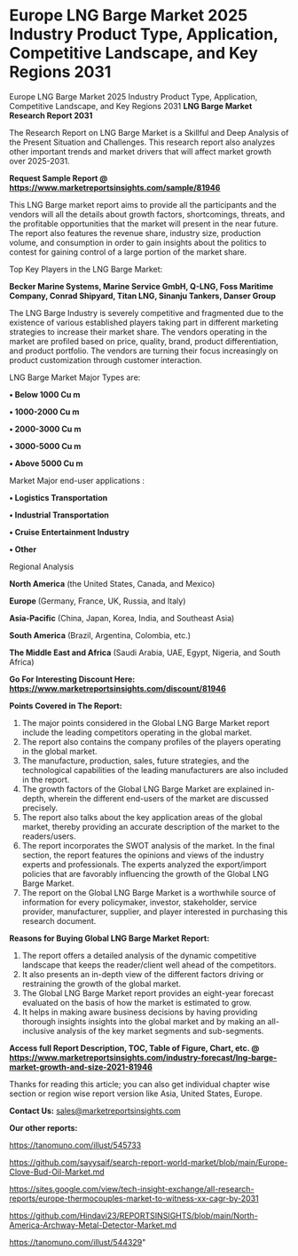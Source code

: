 # Europe LNG Barge Market 2025 Industry Product Type, Application, Competitive Landscape, and Key Regions 2031
 Europe LNG Barge Market 2025 Industry Product Type, Application, Competitive Landscape, and Key Regions 2031
<strong>LNG Barge Market Research Report 2031</strong>

The Research Report on LNG Barge Market is a Skillful and Deep Analysis of the Present Situation and Challenges. This research report also analyzes other important trends and market drivers that will affect market growth over 2025-2031.

<strong>Request Sample Report @ <a href=https://www.marketreportsinsights.com/sample/81946>https://www.marketreportsinsights.com/sample/81946</a></strong>

This LNG Barge market report aims to provide all the participants and the vendors will all the details about growth factors, shortcomings, threats, and the profitable opportunities that the market will present in the near future. The report also features the revenue share, industry size, production volume, and consumption in order to gain insights about the politics to contest for gaining control of a large portion of the market share.

Top Key Players in the LNG Barge Market:

<strong>Becker Marine Systems, Marine Service GmbH, Q-LNG, Foss Maritime Company, Conrad Shipyard, Titan LNG, Sinanju Tankers, Danser Group</strong>

The LNG Barge Industry is severely competitive and fragmented due to the existence of various established players taking part in different marketing strategies to increase their market share. The vendors operating in the market are profiled based on price, quality, brand, product differentiation, and product portfolio. The vendors are turning their focus increasingly on product customization through customer interaction.

LNG Barge Market Major Types are:

<strong>• Below 1000 Cu m

• 1000-2000 Cu m

• 2000-3000 Cu m

• 3000-5000 Cu m

• Above 5000 Cu m</strong>

Market Major end-user applications :

<strong>• Logistics Transportation

• Industrial Transportation

• Cruise Entertainment Industry

• Other</strong>

Regional Analysis

</u><strong><b>North America</b></strong> (the United States, Canada, and Mexico)

<strong><b>Europe </b></strong>(Germany, France, UK, Russia, and Italy)

<strong><b>Asia-Pacific</b></strong> (China, Japan, Korea, India, and Southeast Asia)

<strong><b>South America</b></strong> (Brazil, Argentina, Colombia, etc.)

<strong><b>The Middle East and Africa</b></strong> (Saudi Arabia, UAE, Egypt, Nigeria, and South Africa)

<strong>Go For Interesting Discount Here: <a href=https://www.marketreportsinsights.com/discount/81946>https://www.marketreportsinsights.com/discount/81946</a></strong>

<strong>Points Covered in The Report:</strong>
<ol>
  <li>The major points considered in the Global LNG Barge Market report include the leading competitors operating in the global market.</li>
  <li>The report also contains the company profiles of the players operating in the global market.</li>
  <li>The manufacture, production, sales, future strategies, and the technological capabilities of the leading manufacturers are also included in the report.</li>
  <li>The growth factors of the Global LNG Barge Market are explained in-depth, wherein the different end-users of the market are discussed precisely.</li>
  <li>The report also talks about the key application areas of the global market, thereby providing an accurate description of the market to the readers/users.</li>
  <li>The report incorporates the SWOT analysis of the market. In the final section, the report features the opinions and views of the industry experts and professionals. The experts analyzed the export/import policies that are favorably influencing the growth of the Global LNG Barge Market.</li>
  <li>The report on the Global LNG Barge Market is a worthwhile source of information for every policymaker, investor, stakeholder, service provider, manufacturer, supplier, and player interested in purchasing this research document.</li>
</ol>
<strong>Reasons for Buying Global LNG Barge Market Report:</strong>

<ol>
  <li>The report offers a detailed analysis of the dynamic competitive landscape that keeps the reader/client well ahead of the competitors.</li>
  <li>It also presents an in-depth view of the different factors driving or restraining the growth of the global market.</li>
  <li>The Global LNG Barge Market report provides an eight-year forecast evaluated on the basis of how the market is estimated to grow.</li>
  <li>It helps in making aware business decisions by having providing thorough insights insights into the global market and by making an all-inclusive analysis of the key market segments and sub-segments.</li>
</ol>
<strong>Access full Report Description, TOC, Table of Figure, Chart, etc. @ <a href=https://www.marketreportsinsights.com/industry-forecast/lng-barge-market-growth-and-size-2021-81946>https://www.marketreportsinsights.com/industry-forecast/lng-barge-market-growth-and-size-2021-81946</a></strong>


Thanks for reading this article; you can also get individual chapter wise section or region wise report version like Asia, United States, Europe.

<strong>Contact Us:</strong>
sales@marketreportsinsights.com

<strong>Our other reports:</strong>

<a href=https://tanomuno.com/illust/545733>https://tanomuno.com/illust/545733</a>

<a href=https://github.com/sayysaif/search-report-world-market/blob/main/Europe-Clove-Bud-Oil-Market.md>https://github.com/sayysaif/search-report-world-market/blob/main/Europe-Clove-Bud-Oil-Market.md</a>

<a href=https://sites.google.com/view/tech-insight-exchange/all-research-reports/europe-thermocouples-market-to-witness-xx-cagr-by-2031>https://sites.google.com/view/tech-insight-exchange/all-research-reports/europe-thermocouples-market-to-witness-xx-cagr-by-2031</a>

<a href=https://github.com/Hindavi23/REPORTSINSIGHTS/blob/main/North-America-Archway-Metal-Detector-Market.md>https://github.com/Hindavi23/REPORTSINSIGHTS/blob/main/North-America-Archway-Metal-Detector-Market.md</a>

<a href=https://tanomuno.com/illust/544329>https://tanomuno.com/illust/544329</a>"
